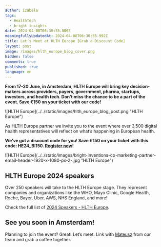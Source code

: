 ```yaml
---
author: izabela
tags:
  - HealthTech
  - bright insights
date: 2024-04-08T06:30:55.006Z
meaningfullyUpdatedAt: 2024-04-08T06:30:55.992Z
title: Let’s Meet at HLTH Europe [Grab a Discount Code]
layout: post
image: /images/hlth_europe_blog_cover.png
hidden: false
comments: true
published: true
language: en
---
```

**From 17-20 June, in Amsterdam, HLTH Europe will bring key decision-makers across providers, payers, government, pharma, startups, investors, and health tech. Don’t miss the chance to be a part of the event. Save €150 on your ticket with our code!**

<div className="image">![HLTH Europe](../../static/images/hlth_europe_blog_post.png "HLTH Europe")</div>

As HLTH Europe partner we invite you to the event where over 3,500 digital health representatives will reflect on what’s happening in European health.

**We’ve got a discount code for you! Save €150 on your ticket with this code: HE24_BI150. [Register now](https://europe.hlth.com/?utm_source=brightinventions.pl&utm_medium=referral&utm_campaign=blog_post)!**

<div className="image">![HLTH Europe](../../static/images/bright-inventions-co-marketing-partner-email-header-1920-x-1080-px-2-.jpg "HLTH Europe")</div>

## HLTH Europe 2024 speakers

Over 250 speakers will take to the HLTH Europe stage. They represent companies and organizations like the WHO, Mayo Clinic, Google Health, Roche, Bayer, Uber, AWS, NHS England, and more!

Check the full list of [2024 Speakers - HLTH Europe](https://europe.hlth.com/speakers).

## See you soon in Amsterdam!

Planning to join the event? Great! Let’s meet. Link with [Mateusz](https://www.linkedin.com/in/klimczak-mateusz/) from our team and grab a coffee together.